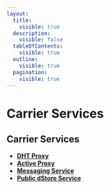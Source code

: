 ```yaml
---
layout:
  title:
    visible: true
  description:
    visible: false
  tableOfContents:
    visible: true
  outline:
    visible: true
  pagination:
    visible: true
---
```


# Carrier Services

## Carrier Services



* [**DHT Proxy**](dht-proxy.md)
* [**Active Proxy**](active-proxy.md)
* [**Messaging Service**](messaging-service.md)
* [**Public dStore Service**](dstore-service.md)

